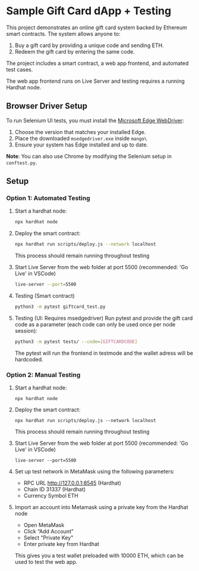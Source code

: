 # Sample Gift Card dApp + Testing

This project demonstrates an online gift card system backed by Ethereum smart contracts. The system allows anyone to:
1. Buy a gift card by providing a unique code and sending ETH.
2. Redeem the gift card by entering the same code.

The project includes a smart contract, a web app frontend, and automated test cases.

The web app frontend runs on Live Server and testing requires a running Hardhat node.

## Browser Driver Setup

To run Selenium UI tests, you must install the [Microsoft Edge WebDriver](https://developer.microsoft.com/en-us/microsoft-edge/tools/webdriver/):

1. Choose the version that matches your installed Edge.
2. Place the downloaded `msedgedriver.exe` inside `mango\`
3. Ensure your system has Edge installed and up to date.

**Note**: You can also use Chrome by modifying the Selenium setup in `conftest.py`.

## Setup

### Option 1: Automated Testing 

1. Start a hardhat node:
   ```bash
   npx hardhat node
   ```

2. Deploy the smart contract:
   ```bash
   npx hardhat run scripts/deploy.js --network localhost
   ```
   This process should remain running throughout testing

3. Start Live Server from the web folder at port 5500 (recommended: 'Go Live' in VSCode)
   ```bash
   live-server --port=5500
   ```
4. Testing (Smart contract)
   ```bash
   python3 -m pytest giftcard_test.py
   ```
6. Testing (UI: Requires msedgedriver)
   Run pytest and provide the gift card code as a parameter (each code can only be used once per node session):
   ```bash
   python3 -m pytest tests/ --code=[GIFTCARDCODE]
   ```
   The pytest will run the frontend in testmode and the wallet adress will be hardcoded.
### Option 2: Manual Testing

1. Start a hardhat node:
   ```shell
   npx hardhat node
   ```

2. Deploy the smart contract:
   ```shell
   npx hardhat run scripts/deploy.js --network localhost
   ```
   This process should remain running throughout testing

3. Start Live Server from the web folder at port 5500 (recommended: 'Go Live' in VSCode)
   ```shell
   live-server --port=5500
   ```
4. Set up test network in MetaMask using the following parameters:
    - RPC URL	http://127.0.0.1:8545 (Hardhat)
    - Chain ID	31337 (Hardhat)
    - Currency Symbol	ETH

5. Import an account into Metamask using a private key from the Hardhat node
    - Open MetaMask
    - Click “Add Account”
    - Select "Private Key"
    - Enter private key from Hardhat
   
   This gives you a test wallet preloaded with 10000 ETH, which can be used to test the web app.

